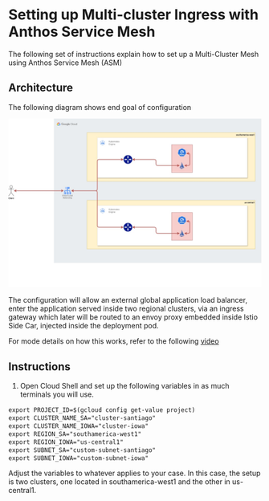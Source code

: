 # Setting up Multi-cluster Ingress with Anthos Service Mesh

The following set of instructions explain how to set up a Multi-Cluster Mesh using Anthos Service Mesh (ASM)

## Architecture

The following diagram shows end goal of configuration

![](./img/Service-Mesh.jpg)

The configuration will allow an external global application load balancer, enter the application served inside two regional clusters, via an ingress gateway which later will be routed to an envoy proxy embedded inside Istio Side Car, injected inside the deployment pod. 

For mode details on how this works, refer to the following [video](https://www.youtube.com/watch?v=UuFR_FztLK0) 



## Instructions

1. Open Cloud Shell and set up the following variables in as much terminals you will use. 

```shell
export PROJECT_ID=$(gcloud config get-value project)
export CLUSTER_NAME_SA="cluster-santiago"
export CLUSTER_NAME_IOWA="cluster-iowa"
export REGION_SA="southamerica-west1"
export REGION_IOWA="us-central1"
export SUBNET_SA="custom-subnet-santiago"
export SUBNET_IOWA="custom-subnet-iowa"
```

Adjust the variables to whatever applies to your case. In this case, the setup is two clusters, one located in southamerica-west1 and the other in us-central1. 